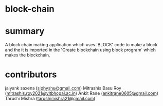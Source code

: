 # block-chain
# summary
A block chain making application which uses 'BLOCK' code to make a block and the it is imported in the 'Create blockchain using block program' which makes the blockchain.
# contributors
jaiyank saxena (siphyshu@gmail.com)
Mitrashis Basu Roy (mitrashis.roy2021@vitbhopal.ac.in)
Ankit Rane (ankitrane0605@gmail.com)
Tarushi Mishra (tarushimishra21@gmail.com)
